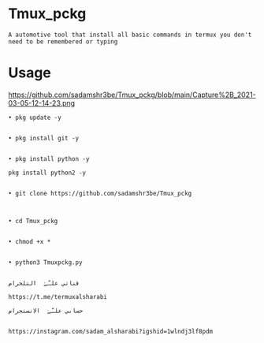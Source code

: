 # Tmux_pckg
```A automotive tool that install all basic commands in termux you don't need to be remembered or typing```


# Usage

https://github.com/sadamshr3be/Tmux_pckg/blob/main/Capture%2B_2021-03-05-12-14-23.png

```
• pkg update -y


• pkg install git -y


• pkg install python -y 

pkg install python2 -y


• git clone https://github.com/sadamshr3be/Tmux_pckg



• cd Tmux_pckg


• chmod +x *


• python3 Tmuxpckg.py


قناتي علـّۓ  التلجرام

https://t.me/termuxalsharabi

حسابي علـّۓ  الانستجرام


https://instagram.com/sadam_alsharabi?igshid=1wlndj3lf8pdm


